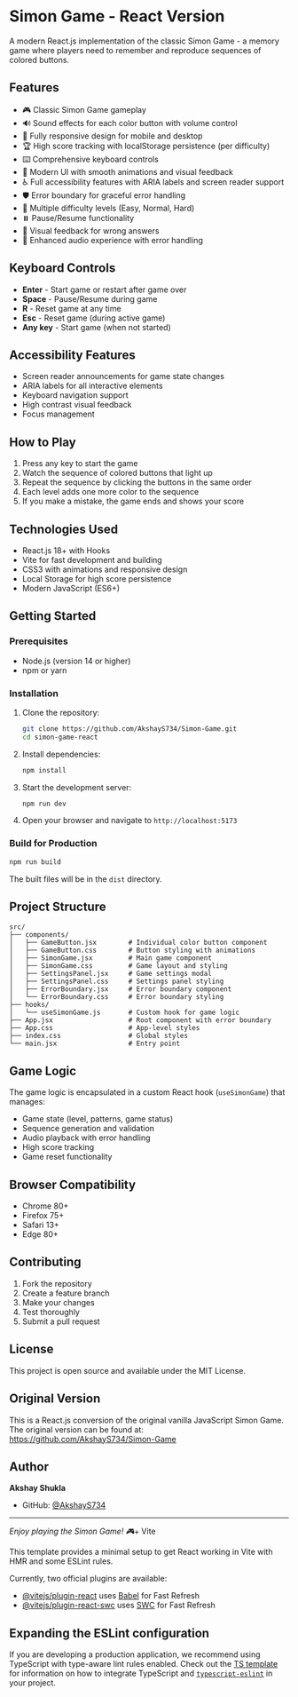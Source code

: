# Simon Game - React Version

A modern React.js implementation of the classic Simon Game - a memory game where players need to remember and reproduce sequences of colored buttons.

## Features

- 🎮 Classic Simon Game gameplay
- 🔊 Sound effects for each color button with volume control
- 📱 Fully responsive design for mobile and desktop
- 🏆 High score tracking with localStorage persistence (per difficulty)
- ⌨️ Comprehensive keyboard controls
- 🎨 Modern UI with smooth animations and visual feedback
- ♿ Full accessibility features with ARIA labels and screen reader support
- 🛡️ Error boundary for graceful error handling
- 🎯 Multiple difficulty levels (Easy, Normal, Hard)
- ⏸️ Pause/Resume functionality
- 🔄 Visual feedback for wrong answers
- 🎵 Enhanced audio experience with error handling

## Keyboard Controls

- **Enter** - Start game or restart after game over
- **Space** - Pause/Resume during game
- **R** - Reset game at any time
- **Esc** - Reset game (during active game)
- **Any key** - Start game (when not started)

## Accessibility Features

- Screen reader announcements for game state changes
- ARIA labels for all interactive elements
- Keyboard navigation support
- High contrast visual feedback
- Focus management

## How to Play

1. Press any key to start the game
2. Watch the sequence of colored buttons that light up
3. Repeat the sequence by clicking the buttons in the same order
4. Each level adds one more color to the sequence
5. If you make a mistake, the game ends and shows your score

## Technologies Used

- React.js 18+ with Hooks
- Vite for fast development and building
- CSS3 with animations and responsive design
- Local Storage for high score persistence
- Modern JavaScript (ES6+)

## Getting Started

### Prerequisites

- Node.js (version 14 or higher)
- npm or yarn

### Installation

1. Clone the repository:
   ```bash
   git clone https://github.com/AkshayS734/Simon-Game.git
   cd simon-game-react
   ```

2. Install dependencies:
   ```bash
   npm install
   ```

3. Start the development server:
   ```bash
   npm run dev
   ```

4. Open your browser and navigate to `http://localhost:5173`

### Build for Production

```bash
npm run build
```

The built files will be in the `dist` directory.

## Project Structure

```
src/
├── components/
│   ├── GameButton.jsx        # Individual color button component
│   ├── GameButton.css        # Button styling with animations
│   ├── SimonGame.jsx         # Main game component
│   ├── SimonGame.css         # Game layout and styling
│   ├── SettingsPanel.jsx     # Game settings modal
│   ├── SettingsPanel.css     # Settings panel styling
│   ├── ErrorBoundary.jsx     # Error boundary component
│   └── ErrorBoundary.css     # Error boundary styling
├── hooks/
│   └── useSimonGame.js       # Custom hook for game logic
├── App.jsx                   # Root component with error boundary
├── App.css                   # App-level styles
├── index.css                 # Global styles
└── main.jsx                  # Entry point
```

## Game Logic

The game logic is encapsulated in a custom React hook (`useSimonGame`) that manages:

- Game state (level, patterns, game status)
- Sequence generation and validation
- Audio playback with error handling
- High score tracking
- Game reset functionality

## Browser Compatibility

- Chrome 80+
- Firefox 75+
- Safari 13+
- Edge 80+

## Contributing

1. Fork the repository
2. Create a feature branch
3. Make your changes
4. Test thoroughly
5. Submit a pull request

## License

This project is open source and available under the MIT License.

## Original Version

This is a React.js conversion of the original vanilla JavaScript Simon Game. The original version can be found at: https://github.com/AkshayS734/Simon-Game

## Author

**Akshay Shukla**
- GitHub: [@AkshayS734](https://github.com/AkshayS734)

---

*Enjoy playing the Simon Game! 🎮*+ Vite

This template provides a minimal setup to get React working in Vite with HMR and some ESLint rules.

Currently, two official plugins are available:

- [@vitejs/plugin-react](https://github.com/vitejs/vite-plugin-react/blob/main/packages/plugin-react) uses [Babel](https://babeljs.io/) for Fast Refresh
- [@vitejs/plugin-react-swc](https://github.com/vitejs/vite-plugin-react/blob/main/packages/plugin-react-swc) uses [SWC](https://swc.rs/) for Fast Refresh

## Expanding the ESLint configuration

If you are developing a production application, we recommend using TypeScript with type-aware lint rules enabled. Check out the [TS template](https://github.com/vitejs/vite/tree/main/packages/create-vite/template-react-ts) for information on how to integrate TypeScript and [`typescript-eslint`](https://typescript-eslint.io) in your project.

